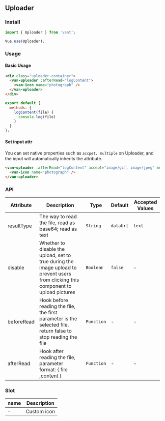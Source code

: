 ## Uploader

### Install
``` javascript
import { Uploader } from 'vant';

Vue.use(Uploader);
```

### Usage

#### Basic Usage

```html
<div class="uploader-container">
  <van-uploader :afterRead="logContent">
    <van-icon name="photograph" />
  </van-uploader>
</div>
```

```javascript
export default {
  methods: {
    logContent(file) {
      console.log(file)
    }
  }
};
```

#### Set input attr
You can set native properties such as `accpet`、`multiple` on Uploader, and the input will automatically inherits the attribute.

```html
<van-uploader :afterRead="logContent" accept="image/gif, image/jpeg" multiple>
  <van-icon name="photograph" />
</van-uploader>
```

### API

| Attribute | Description | Type | Default | Accepted Values |
|-----------|-----------|-----------|-------------|-------------|
| resultType | The way to read the file, read as base64; read as text | `String` | `dataUrl` | `text` |
| disable | Whether to disable the upload, set to true during the image upload to prevent users from clicking this component to upload pictures | `Boolean` | `false` | - |
| beforeRead | Hook before reading the file, the first parameter is the selected file, return false to stop reading the file | `Function` | - | - |
| afterRead | Hook after reading the file, parameter format: { file ,content } | `Function` | - | - |

### Slot

| name | Description |
|-----------|-----------|
| - | Custom icon |
